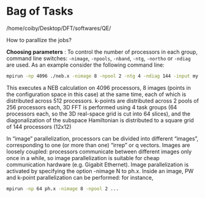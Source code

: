 # Bag of Tasks
/home/coiby/Desktop/DFT/softwares/QE/

How to parallize the jobs?

**Choosing parameters** : To control the number of processors in each group, command line switches: `-nimage`, `-npools`, `-nband`, `-ntg`, `-northo` or `-ndiag` are used. As an example consider the following command line:
```bash
mpirun -np 4096 ./neb.x -nimage 8 -npool 2 -ntg 4 -ndiag 144 -input my.input
```
This executes a NEB calculation on 4096 processors, 8 images (points in the configuration space in this case) at the same time, each of which is distributed across 512 processors. k-points are distributed across 2 pools of 256 processors each, 3D FFT is performed using 4 task groups (64 processors each, so the 3D real-space grid is cut into 64 slices), and the diagonalization of the subspace Hamiltonian is distributed to a square grid of 144 processors (12x12)


In “image” parallelization, processors can be divided into different “images”, corresponding to one (or more than one) “irrep” or q vectors. Images are loosely coupled: processors communicate between different images only once in a while, so image parallelization is suitable for cheap communication hardware (e.g. Gigabit Ethernet). Image parallelization is activated by specifying the option -nimage N to ph.x. Inside an image, PW and k-point parallelization can be performed: for instance,
```bash
mpirun -np 64 ph.x -nimage 8 -npool 2 ...
```
